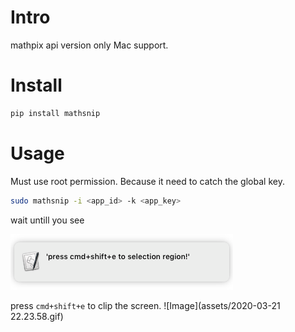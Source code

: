 # Intro
mathpix api version
only Mac support. 


# Install
``` bash
pip install mathsnip
```


# Usage
Must use root permission. Because it need to catch the global key.
``` bash
sudo mathsnip -i <app_id> -k <app_key>
```
wait untill you see 

![Image](assets/2020-03-21-22-19-17.png)

press `cmd+shift+e` to clip the screen. 
![Image](assets/2020-03-21 22.23.58.gif)
